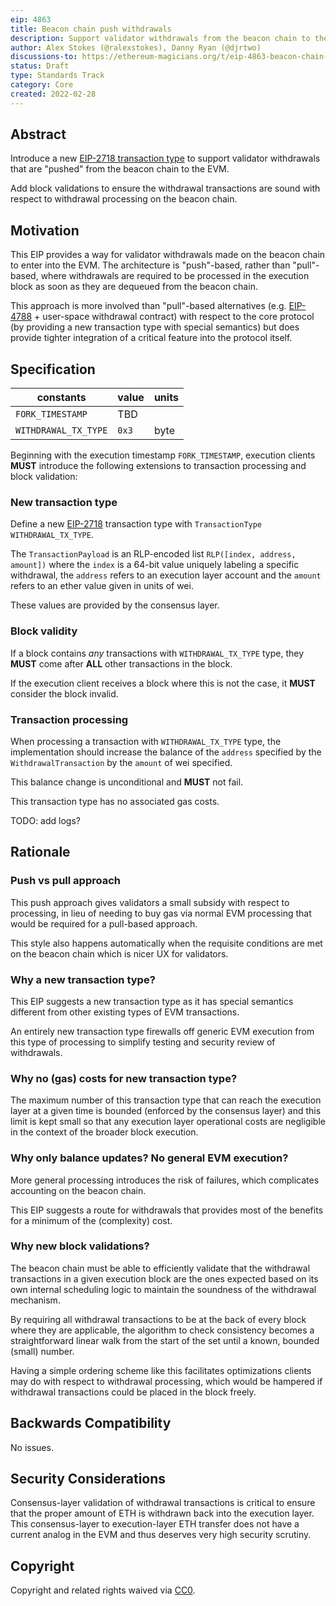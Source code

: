 ```yaml
---
eip: 4863
title: Beacon chain push withdrawals
description: Support validator withdrawals from the beacon chain to the EVM via a new "push-style" transaction type.
author: Alex Stokes (@ralexstokes), Danny Ryan (@djrtwo)
discussions-to: https://ethereum-magicians.org/t/eip-4863-beacon-chain-push-withdrawals/8465
status: Draft
type: Standards Track
category: Core
created: 2022-02-28
---
```


## Abstract

Introduce a new [EIP-2718 transaction type](./eip-2718.md) to support validator withdrawals that are "pushed" from the beacon chain to the EVM.

Add block validations to ensure the withdrawal transactions are sound with respect to withdrawal processing on the beacon chain.

## Motivation

This EIP provides a way for validator withdrawals made on the beacon chain to enter into the EVM.
The architecture is "push"-based, rather than "pull"-based, where withdrawals are required to be processed in the execution block as soon as they are dequeued from the beacon chain.

This approach is more involved than "pull"-based alternatives (e.g. [EIP-4788](./eip-4788.md) + user-space withdrawal contract) with respect to the core protocol (by providing a new transaction type with special semantics) but does provide tighter integration of a critical feature into the protocol itself.

## Specification

| constants                     | value                                          | units
|---                            |---                                             |---
| `FORK_TIMESTAMP`              | TBD                                            |
| `WITHDRAWAL_TX_TYPE`          | `0x3`                                          | byte

Beginning with the execution timestamp `FORK_TIMESTAMP`, execution clients **MUST** introduce the following extensions to transaction processing and block validation:

### New transaction type

Define a new [EIP-2718](./eip-2718.md) transaction type with `TransactionType` `WITHDRAWAL_TX_TYPE`.

The `TransactionPayload` is an RLP-encoded list `RLP([index, address, amount])` where the `index` is a 64-bit value uniquely labeling a specific withdrawal, the `address` refers to an execution layer account and the `amount` refers to an ether value given in units of wei.

These values are provided by the consensus layer.

### Block validity

If a block contains *any* transactions with `WITHDRAWAL_TX_TYPE` type, they **MUST** come after **ALL** other transactions in the block.

If the execution client receives a block where this is not the case, it **MUST** consider the block invalid.

### Transaction processing

When processing a transaction with `WITHDRAWAL_TX_TYPE` type, the implementation should increase the balance of the `address` specified by
the `WithdrawalTransaction` by the `amount` of wei specified.

This balance change is unconditional and **MUST** not fail.

This transaction type has no associated gas costs.

TODO: add logs?

## Rationale

### Push vs pull approach

This push approach gives validators a small subsidy with respect to processing, in lieu of needing to buy gas via normal EVM processing that would be required for a pull-based approach.

This style also happens automatically when the requisite conditions are met on the beacon chain which is nicer UX for validators.

### Why a new transaction type?

This EIP suggests a new transaction type as it has special semantics different from other existing types of EVM transactions.

An entirely new transaction type firewalls off generic EVM execution from this type of processing to simplify testing and security review of withdrawals.

### Why no (gas) costs for new transaction type?

The maximum number of this transaction type that can reach the execution layer at a given time is bounded (enforced by the consensus layer) and this limit is kept small so that
any execution layer operational costs are negligible in the context of the broader block execution.

### Why only balance updates? No general EVM execution?

More general processing introduces the risk of failures, which complicates accounting on the beacon chain.

This EIP suggests a route for withdrawals that provides most of the benefits for a minimum of the (complexity) cost.

### Why new block validations?

The beacon chain must be able to efficiently validate that the withdrawal transactions in a given execution block are
the ones expected based on its own internal scheduling logic to maintain the soundness of the withdrawal mechanism.

By requiring all withdrawal transactions to be at the back of every block where they are applicable, the algorithm to
check consistency becomes a straightforward linear walk from the start of the set until a known, bounded (small) number.

Having a simple ordering scheme like this facilitates optimizations clients may do with respect to withdrawal processing, which
would be hampered if withdrawal transactions could be placed in the block freely.

## Backwards Compatibility

No issues.

## Security Considerations

Consensus-layer validation of withdrawal transactions is critical to ensure that the proper amount of ETH is withdrawn back into the execution layer.
This consensus-layer to execution-layer ETH transfer does not have a current analog in the EVM and thus deserves very high security scrutiny.

## Copyright

Copyright and related rights waived via [CC0](../LICENSE.md).
